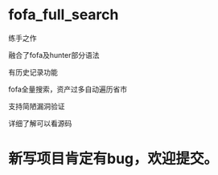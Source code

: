 # fofa_full_search

练手之作

融合了fofa及hunter部分语法

有历史记录功能

fofa全量搜索，资产过多自动遍历省市

支持简陋漏洞验证

详细了解可以看源码

# 新写项目肯定有bug，欢迎提交。
